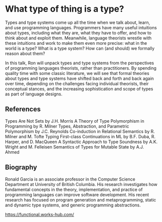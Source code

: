 # What type of thing is a type?

Types and type systems come up all the time when we talk about, learn, and use programming languages. Programmers have many useful intuitions about types, including what they are, what they have to offer, and how to think about and exploit them. Meanwhile, language theorists wrestle with these intuitions and work to make them even more precise: what in the world is a type? What is a type system? How can (and should) we formally reason about them?

In this talk, Ron will unpack types and type systems from the perspectives of programming languages theorists, rather than practitioners. By spending quality time with some classic literature, we will see that formal theories about types and type systems have shifted back and forth and back again over time, depending on the challenges facing individual theorists, their conceptual stances, and the increasing sophistication and scope of types as part of language designs.

## References

Types Are Not Sets by J.H. Morris
A Theory of Type Polymorphism in Programming by R. Milner
Types, Abstraction, and Parametric Polymorphism by J.C. Reynolds
Co-induction in Relational Semantics by R. Milner and M. Tofte
Typing First-class Continuations in ML by B.F. Duba, R. Harper, and D. MacQueen
A Syntactic Approach to Type Soundness by A.K. Wright and M. Felleisen
Semantics of Types for Mutable State by A.J. Ahmed

## Biography

Ronald Garcia is an associate professor in the Computer Science Department at University of British Columbia. His research investigates how fundamental concepts in the theory, implementation, and practice of programming languages can improve software development. His recent research has focused on program generation and metaprogramming, static and dynamic type systems, and generic programming abstractions.

https://functional.works-hub.com/

